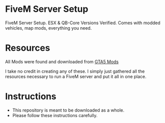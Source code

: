 # FiveM Server Setup
FiveM Server Setup. ESX & QB-Core Versions Verified. Comes with modded vehicles, map mods, everything you need.

# Resources

All Mods were found and downloaded from [GTA5 Mods](https://gta5-mods.com)

I take no credit in creating any of these. I simply just gathered all the resources necessary to run a FiveM server and put it all in one place.

# Instructions

- This repository is meant to be downloaded as a whole.
- Please follow these instructions carefully.
